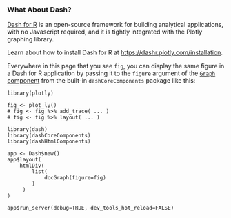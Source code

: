 
### What About Dash?

[Dash for R](https://dashr.plotly.com/) is an open-source framework for building analytical applications, with no Javascript required, and it is tightly integrated with the Plotly graphing library. 

Learn about how to install Dash for R at https://dashr.plotly.com/installation.

Everywhere in this page that you see `fig`, you can display the same figure in a Dash for R application by passing it to the `figure` argument of the [`Graph` component](https://dashr.plotly.com/dash-core-components/graph) from the built-in `dashCoreComponents` package like this:

```{r eval=FALSE}
library(plotly)

fig <- plot_ly() 
# fig <- fig %>% add_trace( ... )
# fig <- fig %>% layout( ... ) 

library(dash)
library(dashCoreComponents)
library(dashHtmlComponents)

app <- Dash$new()
app$layout(
    htmlDiv(
        list(
            dccGraph(figure=fig) 
        )
     )
)

app$run_server(debug=TRUE, dev_tools_hot_reload=FALSE)
```
